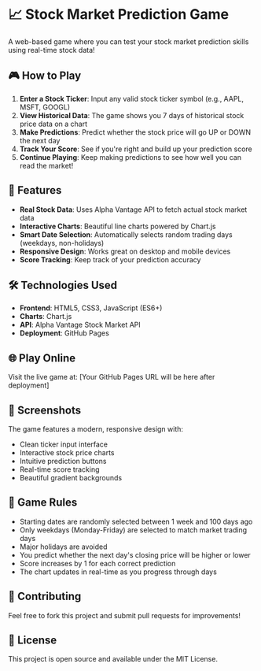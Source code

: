 # 📈 Stock Market Prediction Game

A web-based game where you can test your stock market prediction skills using real-time stock data!

## 🎮 How to Play

1. **Enter a Stock Ticker**: Input any valid stock ticker symbol (e.g., AAPL, MSFT, GOOGL)
2. **View Historical Data**: The game shows you 7 days of historical stock price data on a chart
3. **Make Predictions**: Predict whether the stock price will go UP or DOWN the next day
4. **Track Your Score**: See if you're right and build up your prediction score
5. **Continue Playing**: Keep making predictions to see how well you can read the market!

## 🚀 Features

- **Real Stock Data**: Uses Alpha Vantage API to fetch actual stock market data
- **Interactive Charts**: Beautiful line charts powered by Chart.js
- **Smart Date Selection**: Automatically selects random trading days (weekdays, non-holidays)
- **Responsive Design**: Works great on desktop and mobile devices
- **Score Tracking**: Keep track of your prediction accuracy

## 🛠️ Technologies Used

- **Frontend**: HTML5, CSS3, JavaScript (ES6+)
- **Charts**: Chart.js
- **API**: Alpha Vantage Stock Market API
- **Deployment**: GitHub Pages

## 🌐 Play Online

Visit the live game at: [Your GitHub Pages URL will be here after deployment]

## 📱 Screenshots

The game features a modern, responsive design with:
- Clean ticker input interface
- Interactive stock price charts
- Intuitive prediction buttons
- Real-time score tracking
- Beautiful gradient backgrounds

## 🎯 Game Rules

- Starting dates are randomly selected between 1 week and 100 days ago
- Only weekdays (Monday-Friday) are selected to match market trading days
- Major holidays are avoided
- You predict whether the next day's closing price will be higher or lower
- Score increases by 1 for each correct prediction
- The chart updates in real-time as you progress through days

## 🤝 Contributing

Feel free to fork this project and submit pull requests for improvements!

## 📄 License

This project is open source and available under the MIT License.